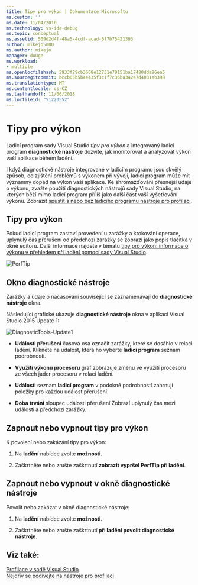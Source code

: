 ```yaml
---
title: Tipy pro výkon | Dokumentace Microsoftu
ms.custom: ''
ms.date: 11/04/2016
ms.technology: vs-ide-debug
ms.topic: conceptual
ms.assetid: 509d2d4f-48a5-4cdf-acad-6f7b75421303
author: mikejo5000
ms.author: mikejo
manager: douge
ms.workload:
- multiple
ms.openlocfilehash: 2933f29cb3668e12731e79151ba17480dda96ea5
ms.sourcegitcommit: bccb05b5b4e435f3c1f7c36ba342e7d4031eb398
ms.translationtype: MT
ms.contentlocale: cs-CZ
ms.lasthandoff: 11/06/2018
ms.locfileid: "51220552"
---
```

# <a name="perftips"></a>Tipy pro výkon
Ladicí program sady Visual Studio *tipy pro výkon* a integrovaný ladicí program **diagnostické nástroje** dozvíte, jak monitorovat a analyzovat výkon vaší aplikace během ladění.  
  
 I když diagnostické nástroje integrované v ladicím programu jsou skvělý způsob, od zjištění problémů s výkonem při vývoji, ladicí program může mít významný dopad na výkon vaší aplikace. Ke shromažďování přesnější údaje o výkonu, zvažte použití diagnostických nástrojů sady Visual Studio, na kterých běží mimo ladicí program příliš jako další část vaší vyšetřování výkonu. Zobrazit [spustit s nebo bez ladicího programu nástroje pro profilaci](../profiling/running-profiling-tools-with-or-without-the-debugger.md).  
  
## <a name="perftips"></a>Tipy pro výkon  
 Pokud ladicí program zastaví provedení u zarážky a krokování operace, uplynulý čas přerušení od předchozí zarážky se zobrazí jako popis tlačítka v okně editoru. Další informace najdete v tématu [tipy pro výkon: informace o výkonu v přehledem při ladění pomocí sady Visual Studio](https://blogs.msdn.microsoft.com/devops/2014/08/18/perftips-performance-information-at-a-glance-while-debugging-with-visual-studio/).  
  
 ![PerfTip](../profiling/media/dbgdiag_perf_perftip.png "DBGDIAG_PERF_PerfTip")  
  
## <a name="diagnostics-tools-window"></a>Okno diagnostické nástroje  
 Zarážky a údaje o načasování související se zaznamenávají do **diagnostické nástroje** okna.  
  
 Následující grafické ukazuje **diagnostické nástroje** okna v aplikaci Visual Studio 2015 Update 1:  
  
 ![DiagnosticTools&#45;Update1](../profiling/media/diagnostictools-update1.png "DiagnosticTools-Update1")  
  
-   **Události přerušení** časová osa označit zarážky, které se dosáhlo v relaci ladění. Klikněte na událost, která ho vyberte **ladicí program** seznam podrobností.  
  
-   **Využití výkonu procesoru** graf zobrazuje změnu ve využití procesoru ze všech jader procesoru v relaci ladění.  
  
-   **Události** seznam **ladicí program** v podokně podrobností zahrnují položky pro každou událost přerušení.  
  
-   **Doba trvání** sloupec události přerušení Zobrazí uplynulý čas mezi událostí a předchozí zarážky.  
  
## <a name="turn-perftips-on-or-off"></a>Zapnout nebo vypnout tipy pro výkon  
 K povolení nebo zakázání tipy pro výkon:  
  
1.  Na **ladění** nabídce zvolte **možnosti**.  
  
2.  Zaškrtněte nebo zrušte zaškrtnutí **zobrazit vypršel PerfTip při ladění**.  
  
## <a name="turn-the-diagnostic-tools-window-on-or-off"></a>Zapnout nebo vypnout v okně diagnostické nástroje  
 Povolit nebo zakázat v okně diagnostické nástroje:  
  
1.  Na **ladění** nabídce zvolte **možnosti**.  
  
2.  Zaškrtněte nebo zrušte zaškrtnutí **při ladění povolit diagnostické nástroje**.

## <a name="see-also"></a>Viz také:
 [Profilace v sadě Visual Studio](../profiling/index.md)  
 [Nejdřív se podívejte na nástroje pro profilaci](../profiling/profiling-feature-tour.md)
